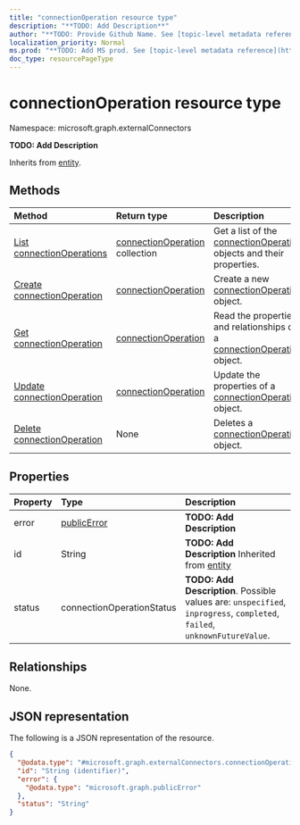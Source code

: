 ```yaml
---
title: "connectionOperation resource type"
description: "**TODO: Add Description**"
author: "**TODO: Provide Github Name. See [topic-level metadata reference](https://msgo.azurewebsites.net/add/document/guidelines/metadata.html#topic-level-metadata)**"
localization_priority: Normal
ms.prod: "**TODO: Add MS prod. See [topic-level metadata reference](https://msgo.azurewebsites.net/add/document/guidelines/metadata.html#topic-level-metadata)**"
doc_type: resourcePageType
---
```


# connectionOperation resource type

Namespace: microsoft.graph.externalConnectors



**TODO: Add Description**


Inherits from [entity](../resources/entity.md).

## Methods
|Method|Return type|Description|
|:---|:---|:---|
|[List connectionOperations](../api/connectionoperation-list.md)|[connectionOperation](../resources/externalconnectors-connectionoperation.md) collection|Get a list of the [connectionOperation](../resources/connectionoperation.md) objects and their properties.|
|[Create connectionOperation](../api/externalconnectors-connectionoperation-create.md)|[connectionOperation](../resources/externalconnectors-connectionoperation.md)|Create a new [connectionOperation](../resources/externalconnectors-connectionoperation.md) object.|
|[Get connectionOperation](../api/externalconnectors-connectionoperation-get.md)|[connectionOperation](../resources/externalconnectors-connectionoperation.md)|Read the properties and relationships of a [connectionOperation](../resources/externalconnectors-connectionoperation.md) object.|
|[Update connectionOperation](../api/externalconnectors-connectionoperation-update.md)|[connectionOperation](../resources/externalconnectors-connectionoperation.md)|Update the properties of a [connectionOperation](../resources/externalconnectors-connectionoperation.md) object.|
|[Delete connectionOperation](../api/externalconnectors-connectionoperation-delete.md)|None|Deletes a [connectionOperation](../resources/externalconnectors-connectionoperation.md) object.|

## Properties
|Property|Type|Description|
|:---|:---|:---|
|error|[publicError](../resources/externalconnectors-publicerror.md)|**TODO: Add Description**|
|id|String|**TODO: Add Description** Inherited from [entity](../resources/externalconnectors-entity.md)|
|status|connectionOperationStatus|**TODO: Add Description**. Possible values are: `unspecified`, `inprogress`, `completed`, `failed`, `unknownFutureValue`.|

## Relationships
None.

## JSON representation
The following is a JSON representation of the resource.
<!-- {
  "blockType": "resource",
  "keyProperty": "id",
  "@odata.type": "microsoft.graph.externalConnectors.connectionOperation",
  "baseType": "microsoft.graph.entity",
  "openType": false
}
-->
``` json
{
  "@odata.type": "#microsoft.graph.externalConnectors.connectionOperation",
  "id": "String (identifier)",
  "error": {
    "@odata.type": "microsoft.graph.publicError"
  },
  "status": "String"
}
```

